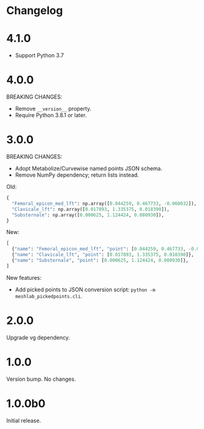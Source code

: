 # Changelog

# 4.1.0

- Support Python 3.7


# 4.0.0

BREAKING CHANGES:

- Remove `__version__` property.
- Require Python 3.8.1 or later.


# 3.0.0

BREAKING CHANGES:

- Adopt Metabolize/Curvewise named points JSON schema.
- Remove NumPy dependency; return lists instead.

Old:

```py
{
  "Femoral_epicon_med_lft": np.array([0.044259, 0.467733, -0.060032]),
  "Clavicale_lft": np.array([0.017893, 1.335375, 0.018390]),
  "Substernale": np.array([0.000625, 1.124424, 0.080930]),
}
```

New:
```py
[
  {"name": "Femoral_epicon_med_lft", "point": [0.044259, 0.467733, -0.060032]},
  {"name": "Clavicale_lft", "point": [0.017893, 1.335375, 0.018390]},
  {"name": "Substernale", "point": [0.000625, 1.124424, 0.080930]},
]
```

New features:

- Add picked points to JSON conversion script: `python -m meshlab_pickedpoints.cli`.


# 2.0.0

Upgrade vg dependency.


# 1.0.0

Version bump. No changes.


# 1.0.0b0

Initial release.
